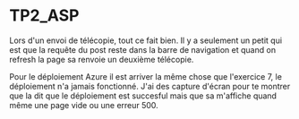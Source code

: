 # TP2_ASP

Lors d'un envoi de télécopie, tout ce fait bien. Il y a seulement un petit qui est que 
la requête du post reste dans la barre de navigation et quand on refresh la page sa 
renvoie un deuxième télécopie.

Pour le déploiement Azure il est arriver la même chose que l'exercice 7,
le déploiement n'a jamais fonctionné. J'ai des capture d'écran pour te
montrer que la dit que le déploiement est succesful mais que sa m'affiche
quand même une page vide ou une erreur 500.